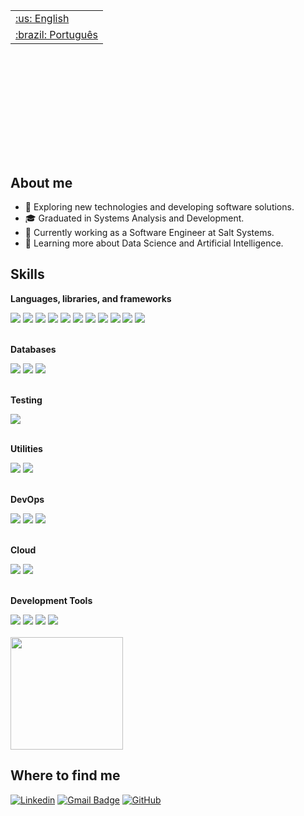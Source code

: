 <table align="right">
 <tr><td><a href="https://github.com/acn3to/acn3to/blob/main/readme-en.md">:us: English</a></td></tr>
 <tr><td><a href="https://github.com/acn3to/acn3to/blob/main/readme.md">:brazil: Português</a></td></tr>
</table>

```js
import Developer from acn3to;

class AboutMe extends Developer {
  name = "Arnaldo Neto";
  area = "Software Engineering";
  job = "Salt Systems";
  location = "Salvador / BA";
}

class Skills extends Developer {
  languages = ["JavaScript", "TypeScript", "Python"];
  libraries = ["React", "Axios", "Redux", "Pandas", "Numpy"];
  frameworks = ["NestJS", "Express.js"];
  databases = ["MongoDB", "PostgreSQL", "Redis"]
  cloud = ["AWS", "GCP"]
}
```

## About me

- 🤔 Exploring new technologies and developing software solutions.
- 🎓 Graduated in Systems Analysis and Development.
- 💼 Currently working as a Software Engineer at Salt Systems.
- 🌱 Learning more about Data Science and Artificial Intelligence.

## Skills

**Languages, libraries, and frameworks**

<div>
<img src="https://img.shields.io/badge/JavaScript-323330?style=for-the-badge&logo=javascript&logoColor=F7DF1E" />
<img src="https://img.shields.io/badge/TypeScript-007ACC?style=for-the-badge&logo=typescript&logoColor=white" />
<img src="https://img.shields.io/badge/Node%20js-339933?style=for-the-badge&logo=nodedotjs&logoColor=white" />
<img src="https://img.shields.io/badge/Express%20js-000000?style=for-the-badge&logo=express&logoColor=white" />
<img src="https://img.shields.io/badge/nestjs-E0234E?style=for-the-badge&logo=nestjs&logoColor=white" />
<img src="https://img.shields.io/badge/React-20232A?style=for-the-badge&logo=react&logoColor=61DAFB" />
<img src="https://img.shields.io/badge/Redux-593D88?style=for-the-badge&logo=redux&logoColor=white" />
<img src="https://img.shields.io/badge/axios-671ddf?&style=for-the-badge&logo=axios&logoColor=white" />
<img src="https://img.shields.io/badge/Python-FFD43B?style=for-the-badge&logo=python&logoColor=blue" />
<img src="https://img.shields.io/badge/Pandas-2C2D72?style=for-the-badge&logo=pandas&logoColor=white" />
<img src="https://img.shields.io/badge/Numpy-777BB4?style=for-the-badge&logo=numpy&logoColor=white" />
</div>

<br/>

**Databases**

<div>
<img src="https://img.shields.io/badge/MongoDB-4EA94B?style=for-the-badge&logo=mongodb&logoColor=white" />
<img src="https://img.shields.io/badge/PostgreSQL-316192?style=for-the-badge&logo=postgresql&logoColor=white" />
<img src="https://img.shields.io/badge/redis-%23DD0031.svg?&style=for-the-badge&logo=redis&logoColor=white" />
</div>

<br/>

**Testing**

<div>
<img src="https://img.shields.io/badge/Jest-C21325?style=for-the-badge&logo=jest&logoColor=white" />
</div>

<br/>

**Utilities**

<div>
<img src="https://img.shields.io/badge/Insomnia-5849be?style=for-the-badge&logo=Insomnia&logoColor=white" />
<img src="https://img.shields.io/badge/Postman-FF6C37?style=for-the-badge&logo=Postman&logoColor=white" />
</div>

<br/>

**DevOps**

<div>
<img src="https://img.shields.io/badge/GIT-E44C30?style=for-the-badge&logo=git&logoColor=white" />
<img src="https://img.shields.io/badge/Github%20Actions-282a2e?style=for-the-badge&logo=githubactions&logoColor=367cfe" />
<img src="https://img.shields.io/badge/Docker-2CA5E0?style=for-the-badge&logo=docker&logoColor=white" />
</div>

<br/>

**Cloud**

<div>
<img src="https://img.shields.io/badge/Amazon_AWS-FF9900?style=for-the-badge&logo=amazonaws&logoColor=white" />
<img src="https://img.shields.io/badge/Google_Cloud-4285F4?style=for-the-badge&logo=google-cloud&logoColor=white" />
</div>

<br/>

**Development Tools**

<div>
<img src="https://img.shields.io/badge/VSCode-0078D4?style=for-the-badge&logo=visual%20studio%20code&logoColor=white" />
<img src="https://img.shields.io/badge/PyCharm-000000.svg?&style=for-the-badge&logo=PyCharm&logoColor=white" />
<img src="https://img.shields.io/badge/Jupyter-F37626.svg?&style=for-the-badge&logo=Jupyter&logoColor=white" />
<img src="https://img.shields.io/badge/VIM-%2311AB00.svg?&style=for-the-badge&logo=vim&logoColor=white" />
</div>

<br/>

<a href="https://github.com/acn3to" title="Arnaldo's Profile">
  <img height="180em" src="https://github-readme-stats.vercel.app/api?username=acn3to&theme=ocean_dark&show_icons=true" />
</a>

## Where to find me

<div>
 
[![Linkedin](https://img.shields.io/badge/-Arnaldo-blue?style=flat-square&logo=Linkedin&logoColor=white&link=https://www.linkedin.com/in/arnaldo-fullstack)](https://www.linkedin.com/in/arnaldo-fullstack)
[![Gmail Badge](https://img.shields.io/badge/-costanetoow@email.com-006bed?style=flat-square&logo=Gmail&logoColor=white&link=mailto:costanetoow@email.com)](mailto:costanetoow@email.com)
[![GitHub](https://img.shields.io/github/followers/acn3to?label=follow&style=social)](https://github.com/acn3to)

</div>
